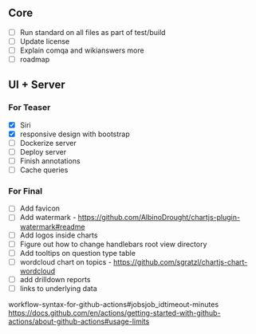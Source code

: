 ## Core
- [ ] Run standard on all files as part of test/build
- [ ] Update license
- [ ] Explain comqa and wikianswers more
- [ ] roadmap

## UI + Server
### For Teaser
- [X] Siri
- [X] responsive design with bootstrap
- [ ] Dockerize server
- [ ] Deploy server
- [ ] Finish annotations
- [ ] Cache queries

### For Final
- [ ] Add favicon
- [ ] Add watermark - https://github.com/AlbinoDrought/chartjs-plugin-watermark#readme
- [ ] Add logos inside charts
- [ ] Figure out how to change handlebars root view directory
- [ ] Add tooltips on question type table
- [ ] wordcloud chart on topics - https://github.com/sgratzl/chartjs-chart-wordcloud
- [ ] add drilldown reports
- [ ] links to underlying data

workflow-syntax-for-github-actions#jobsjob_idtimeout-minutes
https://docs.github.com/en/actions/getting-started-with-github-actions/about-github-actions#usage-limits